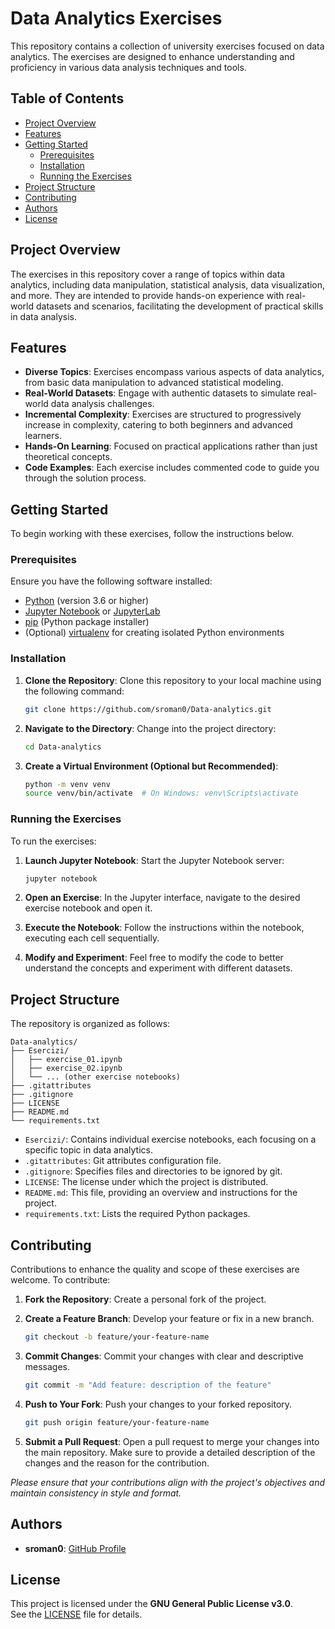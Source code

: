 # Data Analytics Exercises

This repository contains a collection of university exercises focused on data analytics. The exercises are designed to enhance understanding and proficiency in various data analysis techniques and tools.

## Table of Contents

- [Project Overview](#project-overview)
- [Features](#features)
- [Getting Started](#getting-started)
  - [Prerequisites](#prerequisites)
  - [Installation](#installation)
  - [Running the Exercises](#running-the-exercises)
- [Project Structure](#project-structure)
- [Contributing](#contributing)
- [Authors](#authors)
- [License](#license)

## Project Overview

The exercises in this repository cover a range of topics within data analytics, including data manipulation, statistical analysis, data visualization, and more. They are intended to provide hands-on experience with real-world datasets and scenarios, facilitating the development of practical skills in data analysis.

## Features

- **Diverse Topics**: Exercises encompass various aspects of data analytics, from basic data manipulation to advanced statistical modeling.
- **Real-World Datasets**: Engage with authentic datasets to simulate real-world data analysis challenges.
- **Incremental Complexity**: Exercises are structured to progressively increase in complexity, catering to both beginners and advanced learners.
- **Hands-On Learning**: Focused on practical applications rather than just theoretical concepts.
- **Code Examples**: Each exercise includes commented code to guide you through the solution process.

## Getting Started

To begin working with these exercises, follow the instructions below.

### Prerequisites

Ensure you have the following software installed:

- [Python](https://www.python.org/downloads/) (version 3.6 or higher)
- [Jupyter Notebook](https://jupyter.org/install) or [JupyterLab](https://jupyterlab.readthedocs.io/en/stable/getting_started/installation.html)
- [pip](https://pip.pypa.io/en/stable/installation/) (Python package installer)
- (Optional) [virtualenv](https://virtualenv.pypa.io/en/stable/) for creating isolated Python environments

### Installation

1. **Clone the Repository**: Clone this repository to your local machine using the following command:

   ```bash
   git clone https://github.com/sroman0/Data-analytics.git
   ```

2. **Navigate to the Directory**: Change into the project directory:

   ```bash
   cd Data-analytics
   ```

3. **Create a Virtual Environment (Optional but Recommended)**:

   ```bash
   python -m venv venv
   source venv/bin/activate  # On Windows: venv\Scripts\activate
   ```

### Running the Exercises

To run the exercises:

1. **Launch Jupyter Notebook**: Start the Jupyter Notebook server:

   ```bash
   jupyter notebook
   ```

2. **Open an Exercise**: In the Jupyter interface, navigate to the desired exercise notebook and open it.

3. **Execute the Notebook**: Follow the instructions within the notebook, executing each cell sequentially.

4. **Modify and Experiment**: Feel free to modify the code to better understand the concepts and experiment with different datasets.

## Project Structure

The repository is organized as follows:

```
Data-analytics/
├── Esercizi/
│   ├── exercise_01.ipynb
│   ├── exercise_02.ipynb
│   └── ... (other exercise notebooks)
├── .gitattributes
├── .gitignore
├── LICENSE
├── README.md
└── requirements.txt
```

- `Esercizi/`: Contains individual exercise notebooks, each focusing on a specific topic in data analytics.
- `.gitattributes`: Git attributes configuration file.
- `.gitignore`: Specifies files and directories to be ignored by git.
- `LICENSE`: The license under which the project is distributed.
- `README.md`: This file, providing an overview and instructions for the project.
- `requirements.txt`: Lists the required Python packages.

## Contributing

Contributions to enhance the quality and scope of these exercises are welcome. To contribute:

1. **Fork the Repository**: Create a personal fork of the project.
2. **Create a Feature Branch**: Develop your feature or fix in a new branch.

   ```bash
   git checkout -b feature/your-feature-name
   ```

3. **Commit Changes**: Commit your changes with clear and descriptive messages.

   ```bash
   git commit -m "Add feature: description of the feature"
   ```

4. **Push to Your Fork**: Push your changes to your forked repository.

   ```bash
   git push origin feature/your-feature-name
   ```

5. **Submit a Pull Request**: Open a pull request to merge your changes into the main repository. Make sure to provide a detailed description of the changes and the reason for the contribution.

*Please ensure that your contributions align with the project's objectives and maintain consistency in style and format.*

## Authors

- **sroman0**: [GitHub Profile](https://github.com/sroman0)

## License

This project is licensed under the **GNU General Public License v3.0**.  
See the [LICENSE](https://github.com/sroman0/Data-analytics/blob/main/LICENSE) file for details.
